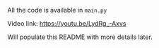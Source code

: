 All the code is available in `main.py`

Video link: https://youtu.be/LydRg_-Axvs 

Will populate this README with more details later.